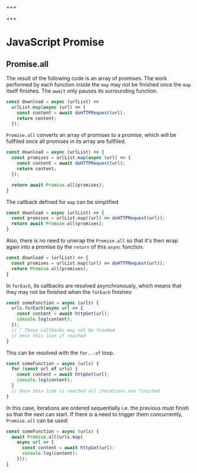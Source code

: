
+++

+++
# JavaScript Promise

## Promise.all

The result of the following code is an array of promises. The work performed by each function inside the `map` may not be finished once the `map` itself finishes. The `await` only pauses its surrounding function.

```js
const download = async (urlList) =>
  urlList.map(async (url) => {
    const content = await doHTTPRequest(url);
    return content;
  });
```

`Promise.all` converts an array of promises to a promise, which will be fullfiled once all promises in its array are fullfiled.

```js
const download = async (urlList) => {
  const promises = urlList.map(async (url) => {
    const content = await doHTTPRequest(url);
    return content;
  });

  return await Promise.all(promises);
}
```

The callback defined for `map` can be simplified

```js
const download = async (urlList) => {
  const promises = urlList.map((url) => doHTTPRequest(url));
  return await Promise.all(promises);
}
```

Also, there is no need to unwrap the `Promise.all` so that it's then wrap again into a promise by the `return` of this `async` function.

```js
const download = (urlList) => {
  const promises = urlList.map((url) => doHTTPRequest(url));
  return Promise.all(promises);
}
```

In `forEach`, its callbacks are resolved asynchronously, which means that they may not be finished when the `forEach` finishes:

```js
const someFunction = async (urls) {
  urls.forEach(async url => {
    const content = await httpGet(url);
    console.log(content);
  });
  // ^ Those callbacks may not be finshed
  // once this lien if reached
}
```

This can be resolved with the `for...of` loop.

```js
const someFunction = async (urls) {
  for (const url of urls) {
    const content = await httpGet(url);
    console.log(content);
  }
  // Once this line is reached all iterations are finished
}
```

In this case, iterations are ordered sequentially i.e. the previous must finish so that the next can start. If there is a need to trigger them concurrently, `Promise.all` can be used:

```js
const someFunction = async (urls) {
  await Promise.all(urls.map(
    async url => {
      const content = await httpGet(url);
      console.log(content);
    }));
}
```

